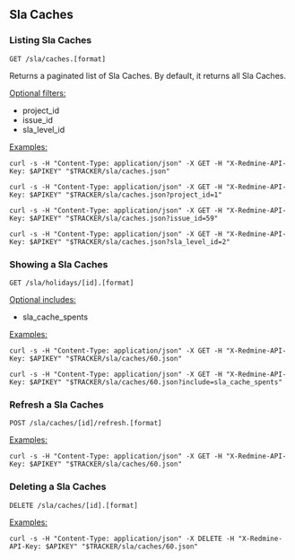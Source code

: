## Sla Caches

### Listing Sla Caches

`GET /sla/caches.[format]`

Returns a paginated list of Sla Caches. By default, it returns all Sla Caches.

<u>Optional filters:</u>
- project_id
- issue_id
- sla_level_id

<u>Examples:</u>

`curl -s -H "Content-Type: application/json" -X GET -H "X-Redmine-API-Key: $APIKEY" "$TRACKER/sla/caches.json"`

`curl -s -H "Content-Type: application/json" -X GET -H "X-Redmine-API-Key: $APIKEY" "$TRACKER/sla/caches.json?project_id=1"`

`curl -s -H "Content-Type: application/json" -X GET -H "X-Redmine-API-Key: $APIKEY" "$TRACKER/sla/caches.json?issue_id=59"`

`curl -s -H "Content-Type: application/json" -X GET -H "X-Redmine-API-Key: $APIKEY" "$TRACKER/sla/caches.json?sla_level_id=2"`


### Showing a Sla Caches

`GET /sla/holidays/[id].[format]`

<u>Optional includes:</u>
- sla_cache_spents

<u>Examples:</u>

`curl -s -H "Content-Type: application/json" -X GET -H "X-Redmine-API-Key: $APIKEY" "$TRACKER/sla/caches/60.json"`

`curl -s -H "Content-Type: application/json" -X GET -H "X-Redmine-API-Key: $APIKEY" "$TRACKER/sla/caches/60.json?include=sla_cache_spents"`


### Refresh a Sla Caches

`POST /sla/caches/[id]/refresh.[format]`

<u>Examples:</u>

`curl -s -H "Content-Type: application/json" -X GET -H "X-Redmine-API-Key: $APIKEY" "$TRACKER/sla/caches/60.json"`


### Deleting a Sla Caches

`DELETE /sla/caches/[id].[format]`

<u>Examples:</u>

`curl -s -H "Content-Type: application/json" -X DELETE -H "X-Redmine-API-Key: $APIKEY" "$TRACKER/sla/caches/60.json"`
